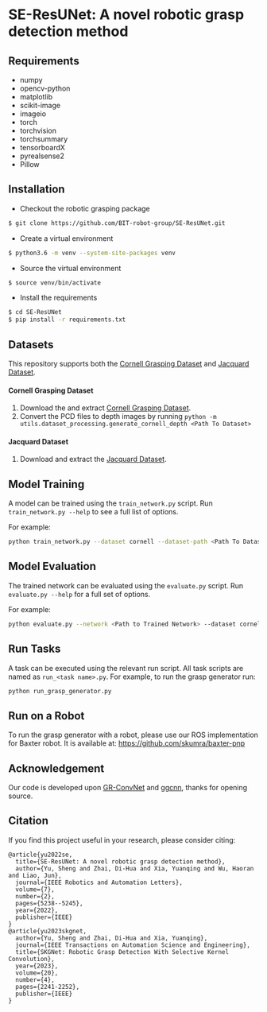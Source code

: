 # SE-ResUNet: A novel robotic grasp detection method


## Requirements

- numpy
- opencv-python
- matplotlib
- scikit-image
- imageio
- torch
- torchvision
- torchsummary
- tensorboardX
- pyrealsense2
- Pillow

## Installation
- Checkout the robotic grasping package
```bash
$ git clone https://github.com/BIT-robot-group/SE-ResUNet.git
```

- Create a virtual environment
```bash
$ python3.6 -m venv --system-site-packages venv
```

- Source the virtual environment
```bash
$ source venv/bin/activate
```

- Install the requirements
```bash
$ cd SE-ResUNet
$ pip install -r requirements.txt
```

## Datasets

This repository supports both the [Cornell Grasping Dataset](https://www.kaggle.com/oneoneliu/cornell-grasp) and
[Jacquard Dataset](https://jacquard.liris.cnrs.fr/).

#### Cornell Grasping Dataset

1. Download the and extract [Cornell Grasping Dataset](https://www.kaggle.com/oneoneliu/cornell-grasp). 
2. Convert the PCD files to depth images by running `python -m utils.dataset_processing.generate_cornell_depth <Path To Dataset>`

#### Jacquard Dataset

1. Download and extract the [Jacquard Dataset](https://jacquard.liris.cnrs.fr/).


## Model Training

A model can be trained using the `train_network.py` script.  Run `train_network.py --help` to see a full list of options.

For example:

```bash
python train_network.py --dataset cornell --dataset-path <Path To Dataset> --description training_cornell
```

## Model Evaluation

The trained network can be evaluated using the `evaluate.py` script.  Run `evaluate.py --help` for a full set of options.

For example:

```bash
python evaluate.py --network <Path to Trained Network> --dataset cornell --dataset-path <Path to Dataset> --iou-eval
```

## Run Tasks
A task can be executed using the relevant run script. All task scripts are named as `run_<task name>.py`. For example, to run the grasp generator run:
```bash
python run_grasp_generator.py
```

## Run on a Robot
To run the grasp generator with a robot, please use our ROS implementation for Baxter robot. It is available at: https://github.com/skumra/baxter-pnp


## Acknowledgement
Our code is developed upon [GR-ConvNet](https://github.com/skumra/robotic-grasping) and [ggcnn](https://github.com/dougsm/ggcnn), thanks for opening source.

## Citation
If you find this project useful in your research, please consider citing:
```shell
@article{yu2022se,
  title={SE-ResUNet: A novel robotic grasp detection method},
  author={Yu, Sheng and Zhai, Di-Hua and Xia, Yuanqing and Wu, Haoran and Liao, Jun},
  journal={IEEE Robotics and Automation Letters},
  volume={7},
  number={2},
  pages={5238--5245},
  year={2022},
  publisher={IEEE}
}
@article{yu2023skgnet,
  author={Yu, Sheng and Zhai, Di-Hua and Xia, Yuanqing},
  journal={IEEE Transactions on Automation Science and Engineering}, 
  title={SKGNet: Robotic Grasp Detection With Selective Kernel Convolution}, 
  year={2023},
  volume={20},
  number={4},
  pages={2241-2252},
  publisher={IEEE}
}

```
